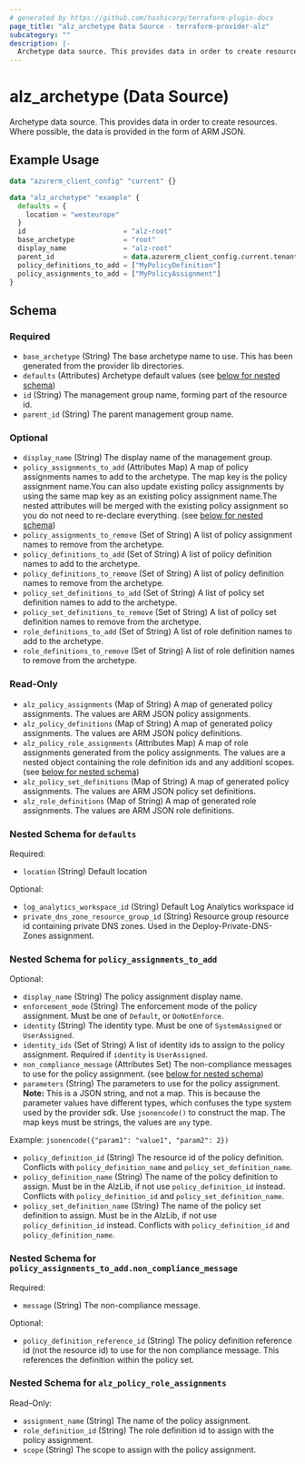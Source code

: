 ```yaml
---
# generated by https://github.com/hashicorp/terraform-plugin-docs
page_title: "alz_archetype Data Source - terraform-provider-alz"
subcategory: ""
description: |-
  Archetype data source. This provides data in order to create resources. Where possible, the data is provided in the form of ARM JSON.
---
```


# alz_archetype (Data Source)

Archetype data source. This provides data in order to create resources. Where possible, the data is provided in the form of ARM JSON.

## Example Usage

```terraform
data "azurerm_client_config" "current" {}

data "alz_archetype" "example" {
  defaults = {
    location = "westeurope"
  }
  id                        = "alz-root"
  base_archetype            = "root"
  display_name              = "alz-root"
  parent_id                 = data.azurerm_client_config.current.tenant_id
  policy_definitions_to_add = ["MyPolicyDefinition"]
  policy_assignments_to_add = ["MyPolicyAssignment"]
}
```

<!-- schema generated by tfplugindocs -->
## Schema

### Required

- `base_archetype` (String) The base archetype name to use. This has been generated from the provider lib directories.
- `defaults` (Attributes) Archetype default values (see [below for nested schema](#nestedatt--defaults))
- `id` (String) The management group name, forming part of the resource id.
- `parent_id` (String) The parent management group name.

### Optional

- `display_name` (String) The display name of the management group.
- `policy_assignments_to_add` (Attributes Map) A map of policy assignments names to add to the archetype. The map key is the policy assignment name.You can also update existing policy assignments by using the same map key as an existing policy assignment name.The nested attributes will be merged with the existing policy assignment so you do not need to re-declare everything. (see [below for nested schema](#nestedatt--policy_assignments_to_add))
- `policy_assignments_to_remove` (Set of String) A list of policy assignment names to remove from the archetype.
- `policy_definitions_to_add` (Set of String) A list of policy definition names to add to the archetype.
- `policy_definitions_to_remove` (Set of String) A list of policy definition names to remove from the archetype.
- `policy_set_definitions_to_add` (Set of String) A list of policy set definition names to add to the archetype.
- `policy_set_definitions_to_remove` (Set of String) A list of policy set definition names to remove from the archetype.
- `role_definitions_to_add` (Set of String) A list of role definition names to add to the archetype.
- `role_definitions_to_remove` (Set of String) A list of role definition names to remove from the archetype.

### Read-Only

- `alz_policy_assignments` (Map of String) A map of generated policy assignments. The values are ARM JSON policy assignments.
- `alz_policy_definitions` (Map of String) A map of generated policy assignments. The values are ARM JSON policy definitions.
- `alz_policy_role_assignments` (Attributes Map) A map of role assignments generated from the policy assignments. The values are a nested object containing the role definition ids and any additionl scopes. (see [below for nested schema](#nestedatt--alz_policy_role_assignments))
- `alz_policy_set_definitions` (Map of String) A map of generated policy assignments. The values are ARM JSON policy set definitions.
- `alz_role_definitions` (Map of String) A map of generated role assignments. The values are ARM JSON role definitions.

<a id="nestedatt--defaults"></a>
### Nested Schema for `defaults`

Required:

- `location` (String) Default location

Optional:

- `log_analytics_workspace_id` (String) Default Log Analytics workspace id
- `private_dns_zone_resource_group_id` (String) Resource group resource id containing private DNS zones. Used in the Deploy-Private-DNS-Zones assignment.


<a id="nestedatt--policy_assignments_to_add"></a>
### Nested Schema for `policy_assignments_to_add`

Optional:

- `display_name` (String) The policy assignment display name.
- `enforcement_mode` (String) The enforcement mode of the policy assignment. Must be one of `Default`, or `DoNotEnforce`.
- `identity` (String) The identity type. Must be one of `SystemAssigned` or `UserAssigned`.
- `identity_ids` (Set of String) A list of identity ids to assign to the policy assignment. Required if `identity` is `UserAssigned`.
- `non_compliance_message` (Attributes Set) The non-compliance messages to use for the policy assignment. (see [below for nested schema](#nestedatt--policy_assignments_to_add--non_compliance_message))
- `parameters` (String) The parameters to use for the policy assignment. **Note:** This is a JSON string, and not a map. This is because the parameter values have different types, which confuses the type system used by the provider sdk. Use `jsonencode()` to construct the map. The map keys must be strings, the values are `any` type.

Example: `jsonencode({"param1": "value1", "param2": 2})`
- `policy_definition_id` (String) The resource id of the policy definition. Conflicts with `policy_definition_name` and `policy_set_definition_name`.
- `policy_definition_name` (String) The name of the policy definition to assign. Must be in the AlzLib, if not use `policy_definition_id` instead. Conflicts with `policy_definition_id` and `policy_set_definition_name`.
- `policy_set_definition_name` (String) The name of the policy set definition to assign. Must be in the AlzLib, if not use `policy_definition_id` instead. Conflicts with `policy_definition_id` and `policy_definition_name`.

<a id="nestedatt--policy_assignments_to_add--non_compliance_message"></a>
### Nested Schema for `policy_assignments_to_add.non_compliance_message`

Required:

- `message` (String) The non-compliance message.

Optional:

- `policy_definition_reference_id` (String) The policy definition reference id (not the resource id) to use for the non compliance message. This references the definition within the policy set.



<a id="nestedatt--alz_policy_role_assignments"></a>
### Nested Schema for `alz_policy_role_assignments`

Read-Only:

- `assignment_name` (String) The name of the policy assignment.
- `role_definition_id` (String) The role definition id to assign with the policy assignment.
- `scope` (String) The scope to assign with the policy assignment.
